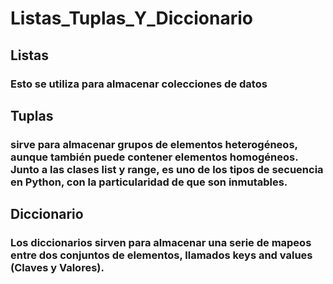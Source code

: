 # Listas_Tuplas_Y_Diccionario
## Listas 
### Esto se utiliza para almacenar colecciones de datos 

##  Tuplas
### sirve para almacenar grupos de elementos heterogéneos, aunque también puede contener elementos homogéneos. Junto a las clases list y range, es uno de los tipos de secuencia en Python, con la particularidad de que son inmutables.

## Diccionario
### Los diccionarios sirven para almacenar una serie de mapeos entre dos conjuntos de elementos, llamados keys and values (Claves y Valores). 
